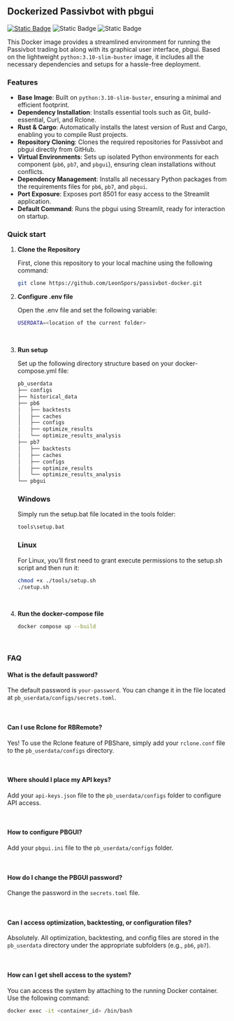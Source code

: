 ## Dockerized Passivbot with pbgui

[![Static Badge](https://img.shields.io/badge/docker-pull-blue)](https://hub.docker.com/r/halfbax/passivbot)
![Static Badge](https://img.shields.io/badge/Compatible%20with-Passivbot%20v6-green)
![Static Badge](https://img.shields.io/badge/Compatible%20with-Passivbot%20v7-green)



This Docker image provides a streamlined environment for running the Passivbot trading bot along with its graphical user interface, pbgui. Based on the lightweight `python:3.10-slim-buster` image, it includes all the necessary dependencies and setups for a hassle-free deployment.

### Features

- **Base Image**: Built on `python:3.10-slim-buster`, ensuring a minimal and efficient footprint.
- **Dependency Installation**: Installs essential tools such as Git, build-essential, Curl, and Rclone.
- **Rust & Cargo**: Automatically installs the latest version of Rust and Cargo, enabling you to compile Rust projects.
- **Repository Cloning**: Clones the required repositories for Passivbot and pbgui directly from GitHub.
- **Virtual Environments**: Sets up isolated Python environments for each component (`pb6`, `pb7`, and `pbgui`), ensuring clean installations without conflicts.
- **Dependency Management**: Installs all necessary Python packages from the requirements files for `pb6`, `pb7`, and `pbgui`.
- **Port Exposure**: Exposes port 8501 for easy access to the Streamlit application.
- **Default Command**: Runs the pbgui using Streamlit, ready for interaction on startup.

### Quick start
1. **Clone the Repository**
   
    First, clone this repository to your local machine using the following command:

    ```bash
    git clone https://github.com/LeonSpors/passivbot-docker.git
    ```

2. **Configure .env file**
   
    Open the .env file and set the following variable:

    ```bash
    USERDATA=<location of the current folder>
    ```

    <br>

3. **Run setup**

    Set up the following directory structure based on your docker-compose.yml file:

    ```bash
    pb_userdata
    ├── configs
    ├── historical_data
    ├── pb6
    │   ├── backtests
    │   ├── caches
    │   ├── configs
    │   ├── optimize_results
    │   └── optimize_results_analysis
    ├── pb7
    │   ├── backtests
    │   ├── caches
    │   ├── configs
    │   ├── optimize_results
    │   └── optimize_results_analysis
    └── pbgui
    ```

    ### Windows

    Simply run the setup.bat file located in the tools folder:

    ```bash
    tools\setup.bat
    ```

    ### Linux

    For Linux, you’ll first need to grant execute permissions to the setup.sh script and then run it:

    ```bash
    chmod +x ./tools/setup.sh
    ./setup.sh
    ```

    <br>

4. **Run the docker-compose file**
    ```bash
    docker compose up --build
    ```

<br>

### FAQ

#### What is the default password?
The default password is `your-password`. You can change it in the file located at `pb_userdata/configs/secrets.toml`.

<br>

#### Can I use Rclone for RBRemote?
Yes! To use the Rclone feature of PBShare, simply add your `rclone.conf` file to the `pb_userdata/configs` directory.

<br>

#### Where should I place my API keys?
Add your `api-keys.json` file to the `pb_userdata/configs` folder to configure API access.

<br>

#### How to configure PBGUI?
Add your `pbgui.ini` file to the `pb_userdata/configs` folder.

<br>

#### How do I change the PBGUI password?
Change the password in the `secrets.toml` file.

<br>

#### Can I access optimization, backtesting, or configuration files?
Absolutely. All optimization, backtesting, and config files are stored in the `pb_userdata` directory under the appropriate subfolders (e.g., `pb6`, `pb7`).

<br>

#### How can I get shell access to the system?
You can access the system by attaching to the running Docker container. Use the following command:

```bash
docker exec -it <container_id> /bin/bash
```


